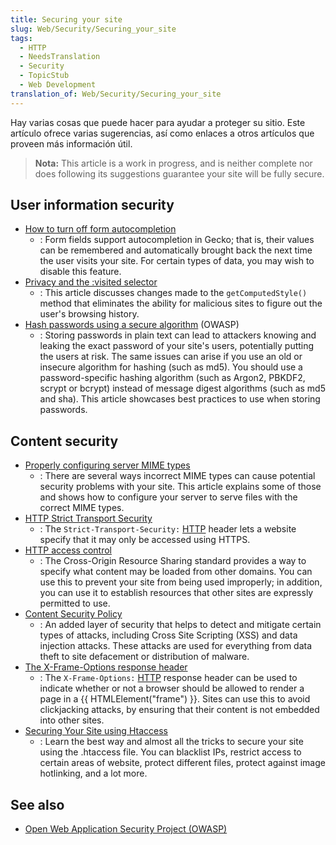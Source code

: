 ```yaml
---
title: Securing your site
slug: Web/Security/Securing_your_site
tags:
  - HTTP
  - NeedsTranslation
  - Security
  - TopicStub
  - Web Development
translation_of: Web/Security/Securing_your_site
---
```


Hay varias cosas que puede hacer para ayudar a proteger su sitio. Este artículo ofrece varias sugerencias, así como enlaces a otros artículos que proveen más información útil.

> **Nota:** This article is a work in progress, and is neither complete nor does following its suggestions guarantee your site will be fully secure.

## User information security

- [How to turn off form autocompletion](/en/How_to_Turn_Off_Form_Autocompletion)
  - : Form fields support autocompletion in Gecko; that is, their values can be remembered and automatically brought back the next time the user visits your site. For certain types of data, you may wish to disable this feature.
- [Privacy and the :visited selector](/en/CSS/Privacy_and_the_:visited_selector)
  - : This article discusses changes made to the `getComputedStyle()` method that eliminates the ability for malicious sites to figure out the user's browsing history.
- [Hash passwords using a secure algorithm](https://www.owasp.org/index.php/Password_Storage_Cheat_Sheet) (OWASP)
  - : Storing passwords in plain text can lead to attackers knowing and leaking the exact password of your site's users, potentially putting the users at risk. The same issues can arise if you use an old or insecure algorithm for hashing (such as md5). You should use a password-specific hashing algorithm (such as Argon2, PBKDF2, scrypt or bcrypt) instead of message digest algorithms (such as md5 and sha). This article showcases best practices to use when storing passwords.

## Content security

- [Properly configuring server MIME types](/en/Properly_Configuring_Server_MIME_Types)
  - : There are several ways incorrect MIME types can cause potential security problems with your site. This article explains some of those and shows how to configure your server to serve files with the correct MIME types.
- [HTTP Strict Transport Security](/en/Security/HTTP_Strict_Transport_Security)
  - : The `Strict-Transport-Security:` [HTTP](/en/HTTP) header lets a website specify that it may only be accessed using HTTPS.
- [HTTP access control](/En/HTTP_access_control)
  - : The Cross-Origin Resource Sharing standard provides a way to specify what content may be loaded from other domains. You can use this to prevent your site from being used improperly; in addition, you can use it to establish resources that other sites are expressly permitted to use.
- [Content Security Policy](/en/Security/CSP)
  - : An added layer of security that helps to detect and mitigate certain types of attacks, including Cross Site Scripting (XSS) and data injection attacks. These attacks are used for everything from data theft to site defacement or distribution of malware.
- [The X-Frame-Options response header](/es/docs/Web/HTTP/X-Frame-Options)
  - : The `X-Frame-Options:` [HTTP](/en/HTTP) response header can be used to indicate whether or not a browser should be allowed to render a page in a {{ HTMLElement("frame") }}. Sites can use this to avoid clickjacking attacks, by ensuring that their content is not embedded into other sites.
- [Securing Your Site using Htaccess](https://wparena.com/how-to-secure-and-protect-wordpress-website-through-htaccess-file/)
  - : Learn the best way and almost all the tricks to secure your site using the .htaccess file. You can blacklist IPs, restrict access to certain areas of website, protect different files, protect against image hotlinking, and a lot more.

## See also

- [Open Web Application Security Project (OWASP)](http://www.owasp.org/)
